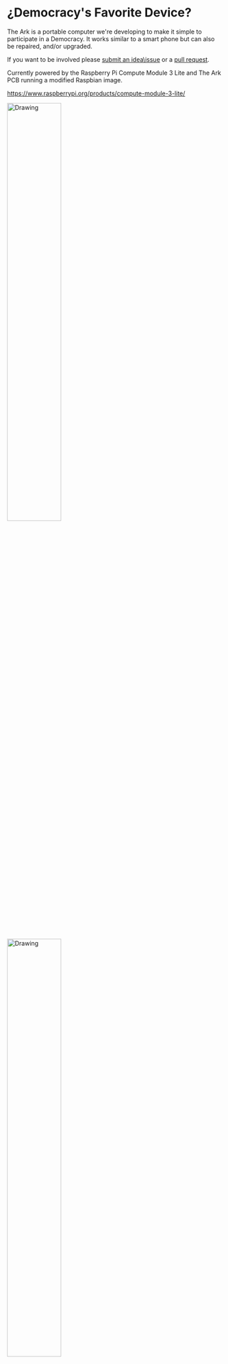 # ¿Democracy's Favorite Device?

The Ark is a portable computer we're developing to make it simple to participate in a Democracy. 
 It works similar to a smart phone but can also be repaired, and/or upgraded.


 If you want to be involved please [submit an idea\issue](https://github.com/thearkadia/The_Ark/issues) or a [pull request](https://github.com/thearkadia/The_Ark/pulls).

Currently powered by the Raspberry Pi Compute Module 3 Lite and The Ark PCB running a modified Raspbian image.

https://www.raspberrypi.org/products/compute-module-3-lite/
 




<img src="https://github.com/thearkadia/The_Ark/blob/master/theark.jpg" alt="Drawing" style="width: 50%;"/>

<img src="https://github.com/thearkadia/The_Ark/blob/master/thearkback.JPG" alt="Drawing" style="width: 50%;"/>




<img src="https://github.com/thearkadia/The_Ark/blob/master/thearkvid.gif" alt="Drawing" style="width: 50%;"/>



